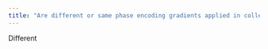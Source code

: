 ```yaml
---
title: "Are different or same phase encoding gradients applied in collection each of the M rows?"
---
```

Different

